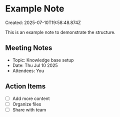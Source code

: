 # Example Note

Created: 2025-07-10T19:58:48.874Z

This is an example note to demonstrate the structure.

## Meeting Notes
- Topic: Knowledge base setup
- Date: Thu Jul 10 2025
- Attendees: You

## Action Items
- [ ] Add more content
- [ ] Organize files
- [ ] Share with team
